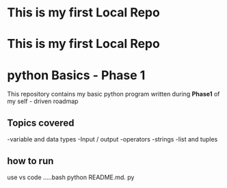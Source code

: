 # This is my first Local Repo 

# This is my first Local Repo 
# python Basics - Phase 1

This repository contains my basic python program written during **Phase1** of my self - driven roadmap 

## Topics covered
-variable and data types
-Input / output 
-operators
-strings
-list and tuples

## how to run 
use vs code 
.....bash
python README.md. py





